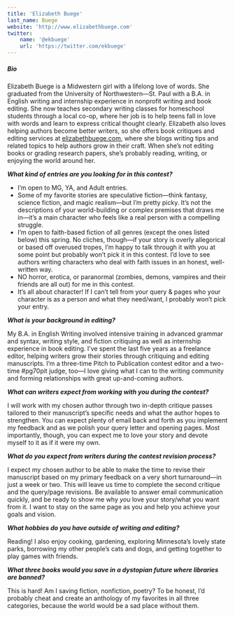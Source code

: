```yaml
---
title: 'Elizabeth Buege'
last_name: Buege
website: 'http://www.elizabethbuege.com'
twitter:
    name: '@ekbuege'
    url: 'https://twitter.com/ekbuege'
---
```


##### Bio

Elizabeth Buege is a Midwestern girl with a lifelong love of words. She graduated from the University of Northwestern—St. Paul with a B.A. in English writing and internship experience in nonprofit writing and book editing. She now teaches secondary writing classes for homeschool students through a local co-op, where her job is to help teens fall in love with words and learn to express critical thought clearly. Elizabeth also loves helping authors become better writers, so she offers book critiques and editing services at [elizabethbuege.com](http://www.elizabethbuege.com?target=_blank), where she blogs writing tips and related topics to help authors grow in their craft. When she’s not editing books or grading research papers, she’s probably reading, writing, or enjoying the world around her.

***What kind of entries are you looking for in this contest?***

 * I’m open to MG, YA, and Adult entries. 
 * Some of my favorite stories are speculative fiction—think fantasy, science fiction, and magic realism—but I’m pretty picky. It’s not the descriptions of your world-building or complex premises that draws me in—it’s a main character who feels like a real person with a compelling struggle. 
 * I’m open to faith-based fiction of all genres (except the ones listed below) this spring. No cliches, though—if your story is overly allegorical or based off overused tropes, I’m happy to talk through it with you at some point but probably won’t pick it in this contest. I’d love to see authors writing characters who deal with faith issues in an honest, well-written way.
 * NO horror, erotica, or paranormal (zombies, demons, vampires and their friends are all out) for me in this contest. 
 * It’s all about character! If I can’t tell from your query & pages who your character is as a person and what they need/want, I probably won’t pick your entry. 


***What is your background in editing?***

My B.A. in English Writing involved intensive training in advanced grammar and syntax, writing style, and fiction critiquing as well as internship experience in book editing. I’ve spent the last five years as a freelance editor, helping writers grow their stories through critiquing and editing manuscripts. I’m a three-time Pitch to Publication contest editor and a two-time #pg70pit judge, too—I love giving what I can to the writing community and forming relationships with great up-and-coming authors.

***What can writers expect from working with you during the contest?***

I will work with my chosen author through two in-depth critique passes tailored to their manuscript’s specific needs and what the author hopes to strengthen. You can expect plenty of email back and forth as you implement my feedback and as we polish your query letter and opening pages. Most importantly, though, you can expect me to love your story and devote myself to it as if it were my own.

***What do you expect from writers during the contest revision process?***

I expect my chosen author to be able to make the time to revise their manuscript based on my primary feedback on a very short turnaround—in just a week or two. This will leave us time to complete the second critique and the query/page revisions. Be available to answer email communication quickly, and be ready to show me why _you_ love your story/what you want from it. I want to stay on the same page as you and help you achieve your goals and vision.

***What hobbies do you have outside of writing and editing?***

Reading! I also enjoy cooking, gardening, exploring Minnesota’s lovely state parks, borrowing my other people’s cats and dogs, and getting together to play games with friends.

***What three books would you save in a dystopian future where libraries are banned?***

This is hard! Am I saving fiction, nonfiction, poetry? To be honest, I’d probably cheat and create an anthology of my favorites in all three categories, because the world would be a sad place without them. 